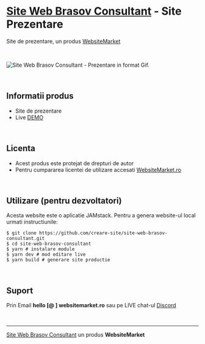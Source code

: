 ﻿# [Site Web Brasov Consultant](https://site-web-brasov-consultant.websitemarket.ro/) - Site Prezentare

Site de prezentare, un produs [WebsiteMarket](https://websitemarket.ro)

<br />

![Site Web Brasov Consultant - Prezentare in format Gif.](https://raw.githubusercontent.com/creare-site/static/master/produse/site-web-brasov-consultant-intro.gif)

<br />

## Informatii produs

- Site de prezentare
- Live [DEMO](https://site-web-brasov-consultant.websitemarket.ro)
 
<br />

## Licenta

- Acest produs este protejat de drepturi de autor
- Pentru cumpararea licentei de utilizare accesati [WebsiteMarket.ro](https://websitemarket.ro) 

<br />

## Utilizare (pentru dezvoltatori)

Acesta website este o aplicatie JAMstack. Pentru a genera website-ul local urmati instructiunile:

```
$ git clone https://github.com/creare-site/site-web-brasov-consultant.git
$ cd site-web-brasov-consultant
$ yarn # instalare module
$ yarn dev # mod editare live
$ yarn build # generare site productie
```

<br />

## Suport

Prin Email **hello [@ ] websitemarket.ro** sau pe LIVE chat-ul [Discord](https://discord.gg/MFRQmAk)

<br />

---
[Site Web Brasov Consultant](https://site-web-brasov-consultant.websitemarket.ro/) un produs **WebsiteMarket**
